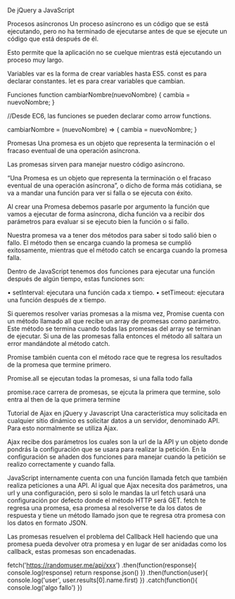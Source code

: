 De jQuery a JavaScript

Procesos asíncronos
Un proceso asíncrono es un código que se está ejecutando, pero no ha terminado de ejecutarse antes de que se ejecute un código que está después de él.

Esto permite que la aplicación no se cuelque mientras está ejecutando un proceso muy largo.

Variables
var es la forma de crear variables hasta ES5.
const es para declarar constantes.
let es para crear variables que cambian.

Funciones
function cambiarNombre(nuevoNombre) {
  cambia = nuevoNombre;
}

//Desde EC6, las funciones se pueden declarar como arrow functions.

cambiarNombre = (nuevoNombre) => {
  cambia = nuevoNombre;
}

Promesas
Una promesa es un objeto que representa la terminación o el fracaso eventual de una operación asíncrona.

Las promesas sirven para manejar nuestro código asíncrono.

“Una Promesa es un objeto que representa la terminación o el fracaso eventual de una operación asíncrona”, o dicho de forma más cotidiana, se va a mandar una función para ver si falla o se ejecuta con éxito.

Al crear una Promesa debemos pasarle por argumento la función que vamos a ejecutar de forma asíncrona, dicha función va a recibir dos parámetros para evaluar si se ejecuto bien la función o si fallo.

Nuestra promesa va a tener dos métodos para saber si todo salió bien o fallo. El método then se encarga cuando la promesa se cumplió exitosamente, mientras que el método catch se encarga cuando la promesa falla.

Dentro de JavaScript tenemos dos funciones para ejecutar una función después de algún tiempo, estas funciones son:

• setInterval: ejecutara una función cada x tiempo.
• setTimeout: ejecutara una función después de x tiempo.

Si queremos resolver varias promesas a la misma vez, Promise cuenta con un método llamado all que recibe un array de promesas como parámetro. Este método se termina cuando todas las promesas del array se terminan de ejecutar. Si una de las promesas falla entonces el método all saltara un error mandándote al método catch.

Promise también cuenta con el método race que te regresa los resultados de la promesa que termine primero.

Promise.all se ejecutan todas la promesas, si una falla todo falla

promise.race carrera de promesas, se ejcuta la primera que termine, solo entra al then de la que primera termine

Tutorial de Ajax en jQuery y Javascript
Una característica muy solicitada en cualquier sitio dinámico es solicitar datos a un servidor, denominado API. Para esto normalmente se utiliza Ajax.

Ajax recibe dos parámetros los cuales son la url de la API y un objeto donde pondrás la configuración que se usara para realizar la petición. En la configuración se añaden dos funciones para manejar cuando la petición se realizo correctamente y cuando falla.

JavaScript internamente cuenta con una función llamada fetch que también realiza peticiones a una API. Al igual que Ajax necesita dos parámetros, una url y una configuración, pero si solo le mandas la url fetch usará una configuración por defecto donde el método HTTP será GET.
fetch te regresa una promesa, esa promesa al resolverse te da los datos de respuesta y tiene un método llamado json que te regresa otra promesa con los datos en formato JSON.

Las promesas resuelven el problema del Callback Hell haciendo que una promesa pueda devolver otra promesa y en lugar de ser anidadas como los callback, estas promesas son encadenadas.

fetch('https://randomuser.me/api/xxx')
    .then(function(response){
        console.log(response)
        return response.json()
    })
    .then(function(user){
        console.log('user', user.results[0].name.first)
    })
    .catch(function(){
        console.log('algo fallo')
    })

